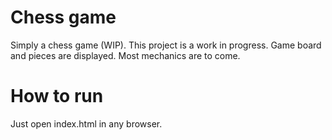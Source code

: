 # Chess game
Simply a chess game (WIP).
This project is a work in progress. Game board and pieces are displayed. Most mechanics are to come. 
# How to run
Just open index.html in any browser. 

